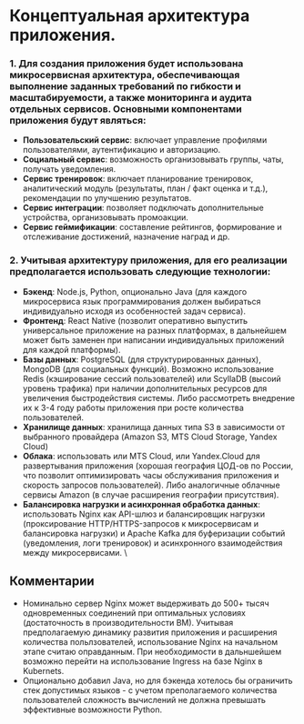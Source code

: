 # Концептуальная архитектура приложения.
### 1. Для создания приложения будет использована микросервисная архитектура, обеспечивающая выполнение заданных требований по гибкости и масштабируемости, а также мониторинга и аудита отдельных сервисов. Основными компонентами приложения будут являться:
  - **Пользовательский сервис**: включает управление профилями пользователями, аутентификацию и авторизацию.
  - **Социальный сервис**: возможность организовывать группы, чаты, получать уведомления.
  - **Сервис тренировок**: включает планирование тренировок, аналитический модуль (результаты, план / факт оценка и т.д.), рекомендации по улучшению результатов.
  - **Сервис интеграции**: позволяет подключать дополнительные устройства, организовывать промоакции.
  - **Сервис геймификации**: составление рейтингов, формирование и отслеживание достижений, назначение наград и др. 

### 2. Учитывая архитектуру приложения, для его реализации предполагается использовать следующие технологии:
  - **Бэкенд**: Node.js, Python, опционально Java (для каждого микросервиса язык программирования должен выбираться индивидуально исходя из особенностей задач сервиса).
  - **Фронтенд**: React Native (позволит оперативно выпустить универсальное приложение на разных платформах, в дальнейшем может быть заменен при написании индивидуальных приложений для каждой платформы).
  - **Базы данных**: PostgreSQL (для структурированных данных), MongoDB (для социальных функций). Возможно использование Redis (кэширование сессий пользователей) или ScyllaDB (высоий уровень трафика) при наличии дополнительных ресурсов для увеличения быстродействия системы. Либо рассмотреть внедрение их к 3-4 году работы приложения при росте количества пользователей.
  - **Хранилище данных**: хранилища данных типа S3 в зависимости от выбранного провайдера (Amazon S3, MTS Cloud Storage, Yandex Cloud)
  - **Облака**: использовать или MTS Cloud, или Yandex.Cloud для развертывания приложения (хорошая география ЦОД-ов по России, что позволит оптимизировать часы обслуживания приложения и скорость запросов пользователей). Либо аналогичные облачные сервисы Amazon (в случае расширения географии присутствия).
  - **Балансировка нагрузки и асинхронная обработка данных**: использовать Nginx как API-шлюз и балансировщик нагрузки (проксирование HTTP/HTTPS-запросов к микросервисам и балансировка нагрузки) и Apache Kafka для буферизации событий (уведомления, логи тренировок) и асинхронного взаимодействия между микросервисами.
\
## Комментарии
  - Номинально сервер Nginx может выдерживать до 500+ тысяч одновременных соединений при оптимальных условиях (достаточность в производительности ВМ). Учитывая предполагаемую динамику развития приложения и расширения количества польлзователей, использование Nginx на начальном этапе считаю оправданным. При необходимости в дальншейшем возможно перейти на использование Ingress на базе Nginx в Kubernets.
  - Опционально добавил Java, но для бэкенда хотелось бы ограничить стек допустимых языков - с учетом преполагаемого количества пользователей сложность вычислений не должна превышать эффективные возможности Python. 
